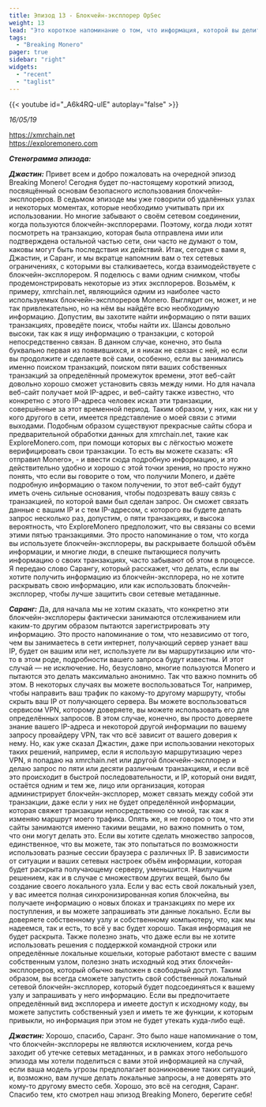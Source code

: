 ```yaml
---
title: Эпизод 13 - Блокчейн-эксплорер OpSec
weight: 13
lead: "Это короткое напоминание о том, что информация, которой вы делитесь с блок-эксплорерами, требует особого внимания. Соединение с ними через Tor может оказаться недостаточным в случае с некоторыми моделями угрозы. Они могут и не быть вредоносными, но вы даёте им возможность собрать информацию о вас. Вместо этого рекомендуется запустить свой собственный узел и рассмотреть возможность использования собственного блок-эксплорера."
tags:
  - "Breaking Monero"
pager: true
sidebar: "right"
widgets:
  - "recent"
  - "taglist"
---
```


{{< youtube id="_A6k4RQ-uIE" autoplay="false" >}}

*16/05/19*

https://xmrchain.net  
https://exploremonero.com

_**Стенограмма эпизода:**_

_**Джастин:**_ Привет всем и добро пожаловать на очередной эпизод Breaking Monero! Сегодня будет по-настоящему короткий эпизод, посвящённый основам безопасного использования блокчейн-эксплореров. В седьмом эпизоде мы уже говорили об удалённых узлах и некоторых моментах, которые необходимо учитывать при их использовании. Но многие забывают о своём сетевом соединении, когда пользуются блокчейн-эксплорерами. Поэтому, когда люди хотят посмотреть на транзакцию, которая была отправлена ими или подтверждена остальной частью сети, они часто не думают о том, каковы могут быть последствия их действий. Итак, сегодня с вами я, Джастин, и Саранг, и мы вкратце напомним вам о тех сетевых ограничениях, с которыми вы сталкиваетесь, когда взаимодействуете с блокчейн-эксплорером. Я поделюсь с вами одним снимком, чтобы продемонстрировать некоторые из этих эксплореров. Возьмём, к примеру, xmrchain.net, являющийся одним из наиболее часто используемых блокчейн-эксплореров Monero. Выглядит он, может, и не так привлекательно, но на нём вы найдёте всю необходимую информацию. Допустим, вы захотите найти информацию о пяти ваших транзакциях, проведёте поиск, чтобы найти их. Шансы довольно высоки, так как я ищу информацию о транзакции, с которой непосредственно связан. В данном случае, конечно, это была буквально первая из появившихся, и я никак не связан с ней, но если вы продолжите и сделаете всё сами, особенно, если вы занимались именно поиском транзакций, поиском пяти ваших собственных транзакций за определённый промежуток времени, этот веб-сайт довольно хорошо сможет установить связь между ними. Но для начала веб-сайт получает мой IP-адрес, и веб-сайту также известно, что конкретно с этого IP-адреса человек искал эти транзакции, совершённые за этот временной период. Таким образом, у них, как ни у кого другого в сети, имеется представление о моей связи с этими выходами. Подобным образом существуют прекрасные сайты сбора и предварительной обработки данных для xmrchain.net, такие как ExploreMonero.com, при помощи которых вы с лёгкостью можете верифицировать свои транзакции. То есть вы можете сказать: «Я отправил Monero», - и ввести сюда подробную информацию, и это действительно удобно и хорошо с этой точки зрения, но просто нужно понять, что если вы говорите о том, что получили Monero, и даёте подробную информацию о таком получении, то этот веб-сайт будут иметь очень сильные основания, чтобы подозревать вашу связь с транзакцией, по которой вами был сделан запрос. Он сможет связать данные с вашим IP и с тем IP-адресом, с которого вы будете делать запрос несколько раз, допустим, о пяти транзакциях, и высока вероятность, что ExploreMonero предположит, что вы связаны со всеми этими пятью транзакциями. Это просто напоминание о том, что когда вы используете блокчейн-эксплореры, вы раскрываете большой объём информации, и многие люди, в спешке пытающиеся получить информацию о своих транзакциях, часто забывают об этом в процессе. Я передаю слово Сарангу, который расскажет, что делать, если вы хотите получить информацию из блокчейн-эксплорера, но не хотите раскрывать свою информацию, или как использовать блокчейн-эксплорер, чтобы лучше защитить свои сетевые метаданные.

_**Саранг:**_ Да, для начала мы не хотим сказать, что конкретно эти блокчейн-эксплореры фактически занимаются отслеживанием или каким-то другим образом пытаются зарегистрировать эту информацию. Это просто напоминание о том, что независимо от того, чем вы занимаетесь в сети интернет, получающий сервер узнает ваш IP, будет он вашим или нет, используете ли вы маршрутизацию или что-то в этом роде, подробности вашего запроса будут известны. И этот случай — не исключение. Но, безусловно, многие пользуются Monero и пытаются это делать максимально анонимно. Так что важно помнить об этом. В некоторых случаях вы можете воспользоваться Tor, например, чтобы направить ваш трафик по какому-то другому маршруту, чтобы скрыть ваш IP от получающего сервера. Вы можете воспользоваться сервисом VPN, которому доверяете, вы можете использовать его для определённых запросов. В этом случае, конечно, вы просто доверяете знание вашего IP-адреса и некоторой другой информации по вашему запросу провайдеру VPN, так что всё зависит от вашего доверия к нему. Но, как уже сказал Джастин, даже при использовании некоторых таких решений, например, если я использую маршрутизацию через VPN, я попадаю на xmrchain.net или другой блокчейн-эксплорер и делаю запрос по пяти или десяти различным транзакциям, и если всё это происходит в быстрой последовательности, и IP, который они видят, остаётся одним и тем же, лицо или организация, которая администрирует блокчейн-эксплорер, может связать между собой эти транзакции, даже если у них не будет определённой информации, которая свяжет транзакции непосредственно со мной, так как я изменяю маршрут моего трафика. Опять же, я не говорю о том, что эти сайты занимаются именно такими вещами, но важно помнить о том, что они могут делать это. Если вы хотите сделать множество запросов, единственное, что вы можете, так это попытаться по возможности использовать разные сессии браузера с различных IP. В зависимости от ситуации и ваших сетевых настроек объём информации, которая будет раскрыта получающему серверу, уменьшится. Наилучшим решением, как и в случае с множеством других вещей, было бы создание своего локального узла. Если у вас есть свой локальный узел, у вас имеется полная синхронизированная копия блокчейна, вы получаете информацию о новых блоках и транзакциях по мере их поступления, и вы можете запрашивать эти данные локально. Если вы доверяете собственному узлу и собственному компьютеру, что, как мы надеемся, так и есть, то всё у вас будет хорошо. Такая информация не будет раскрыта. Также полезно знать, что даже если вы не хотите использовать решения с поддержкой командной строки или определённые локальные кошельки, которые работают вместе с вашим собственным узлом, полезно знать исходный код этих блокчейн-эксплореров, который обычно выложен в свободный доступ. Таким образом, вы всегда сможете запустить свой собственный локальный сетевой блокчейн-эксплорер, который будет подсоединяться к вашему узлу и запрашивать у него информацию. Если вы предпочитаете определённый вид эксплорера и имеете доступ к исходному коду, вы можете запустить собственный узел и иметь те же функции, к которым привыкли, но информация при этом не будет утекать куда-либо ещё.

_**Джастин:**_ Хорошо, спасибо, Саранг. Это было наше напоминание о том, что блокчейн-эксплореры не являются исключением, когда речь заходит об утечке сетевых метаданных, и в рамках этого небольшого эпизода мы хотели поделиться с вами этой информацией на случай, если ваша модель угрозы предполагает возникновение таких ситуаций, и, возможно, вам лучше делать локальные запросы, а не доверять это кому-то другому вместо себя. Хорошо, это всё на сегодня, Саранг. Спасибо тем, кто смотрел наш эпизод Breaking Monero, берегите себя!
